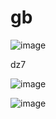 # gb

![image](https://user-images.githubusercontent.com/83708760/146967292-a86448e0-7b05-4dca-bf93-73031c93085b.png)

dz7

![image](https://user-images.githubusercontent.com/83708760/146974558-34b7fe7d-cb0a-4357-a9ce-1c1da2c09c40.png)

![image](https://user-images.githubusercontent.com/83708760/146975395-1a98c67f-5a76-4b25-938c-0522fa13fee4.png)
